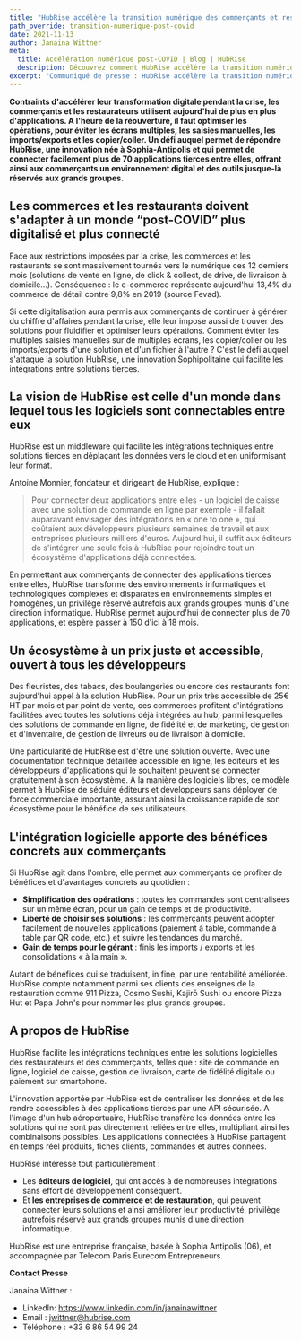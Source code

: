 ```yaml
---
title: "HubRise accélère la transition numérique des commerçants et restaurateurs post-COVID"
path_override: transition-numerique-post-covid
date: 2021-11-13
author: Janaina Wittner
meta:
  title: Accélération numérique post-COVID | Blog | HubRise
  description: Découvrez comment HubRise accélère la transition numérique pour les commerçants et les restaurateurs en ère post-COVID, en simplifiant l'intégration avec plus de 70 applications tierces.
excerpt: "Communiqué de presse : HubRise accélère la transition numérique pour les commerçants et les restaurateurs en ère post-COVID, en simplifiant l'intégration avec plus de 70 applications tierces."
---
```


**Contraints d'accélérer leur transformation digitale pendant la crise, les commerçants et les restaurateurs utilisent aujourd'hui de plus en plus d'applications. A l'heure de la réouverture, il faut optimiser les opérations, pour éviter les écrans multiples, les saisies manuelles, les imports/exports et les copier/coller. Un défi auquel permet de répondre HubRise, une innovation née à Sophia-Antipolis et qui permet de connecter facilement plus de 70 applications tierces entre elles, offrant ainsi aux commerçants un environnement digital et des outils jusque-là réservés aux grands groupes.**

## Les commerces et les restaurants doivent s'adapter à un monde “post-COVID” plus digitalisé et plus connecté

Face aux restrictions imposées par la crise, les commerces et les restaurants se sont massivement tournés vers le numérique ces 12 derniers mois (solutions de vente en ligne, de click & collect, de drive, de livraison à domicile…). Conséquence : le e-commerce représente aujourd'hui 13,4% du commerce de détail contre 9,8% en 2019 (source Fevad).

Si cette digitalisation aura permis aux commerçants de continuer à générer du chiffre d'affaires pendant la crise, elle leur impose aussi de trouver des solutions pour fluidifier et optimiser leurs opérations. Comment éviter les multiples saisies manuelles sur de multiples écrans, les copier/coller ou les imports/exports d'une solution et d'un fichier à l'autre ? C'est le défi auquel s'attaque la solution HubRise, une innovation Sophipolitaine qui facilite les intégrations entre solutions tierces.

## La vision de HubRise est celle d'un monde dans lequel tous les logiciels sont connectables entre eux

HubRise est un middleware qui facilite les intégrations techniques entre solutions tierces en déplaçant les données vers le cloud et en uniformisant leur format.

Antoine Monnier, fondateur et dirigeant de HubRise, explique :

> Pour connecter deux applications entre elles - un logiciel de caisse avec une solution de commande en ligne par exemple - il fallait auparavant envisager des intégrations en « one to one », qui coûtaient aux développeurs plusieurs semaines de travail et aux entreprises plusieurs milliers d'euros. Aujourd'hui, il suffit aux éditeurs de s'intégrer une seule fois à HubRise pour rejoindre tout un écosystème d'applications déjà connectées.

En permettant aux commerçants de connecter des applications tierces entre elles, HubRise transforme des environnements informatiques et technologiques complexes et disparates en environnements simples et homogènes, un privilège réservé autrefois aux grands groupes munis d'une direction informatique.
HubRise permet aujourd'hui de connecter plus de 70 applications, et espère passer à 150 d'ici à 18 mois.

## Un écosystème à un prix juste et accessible, ouvert à tous les développeurs

Des fleuristes, des tabacs, des boulangeries ou encore des restaurants font aujourd'hui appel à la solution HubRise. Pour un prix très accessible de 25€ HT par mois et par point de vente, ces commerces profitent d'intégrations facilitées avec toutes les solutions déjà intégrées au hub, parmi lesquelles des solutions de commande en ligne, de fidélité et de marketing, de gestion et d'inventaire, de gestion de livreurs ou de livraison à domicile.

Une particularité de HubRise est d'être une solution ouverte. Avec une documentation technique détaillée accessible en ligne, les éditeurs et les développeurs d'applications qui le souhaitent peuvent se connecter gratuitement à son écosystème. A la manière des logiciels libres, ce modèle permet à HubRise de séduire éditeurs et développeurs sans déployer de force commerciale importante, assurant ainsi la croissance rapide de son écosystème pour le bénéfice de ses utilisateurs.

## L'intégration logicielle apporte des bénéfices concrets aux commerçants

Si HubRise agit dans l'ombre, elle permet aux commerçants de profiter de bénéfices et d'avantages concrets au quotidien :

- **Simplification des opérations** : toutes les commandes sont centralisées sur un même écran, pour un gain de temps et de productivité.
- **Liberté de choisir ses solutions** : les commerçants peuvent adopter facilement de nouvelles applications (paiement à table, commande à table par QR code, etc.) et suivre les tendances du marché.
- **Gain de temps pour le gérant** : finis les imports / exports et les consolidations « à la main ».

Autant de bénéfices qui se traduisent, in fine, par une rentabilité améliorée. HubRise compte notamment parmi ses clients des enseignes de la restauration comme 911 Pizza, Cosmo Sushi, Kajirō Sushi ou encore Pizza Hut et Papa John's pour nommer les plus grands groupes.

## A propos de HubRise

HubRise facilite les intégrations techniques entre les solutions logicielles des restaurateurs et des commerçants, telles que : site de commande en ligne, logiciel de caisse, gestion de livraison, carte de fidélité digitale ou paiement sur smartphone.

L'innovation apportée par HubRise est de centraliser les données et de les rendre accessibles à des applications tierces par une API sécurisée. A l'image d'un hub aéroportuaire, HubRise transfère les données entre les solutions qui ne sont pas directement reliées entre elles, multipliant ainsi les combinaisons possibles. Les applications connectées à HubRise partagent en temps réel produits, fiches clients, commandes et autres données.

HubRise intéresse tout particulièrement :

- Les **éditeurs de logiciel**, qui ont accès à de nombreuses intégrations sans effort de développement conséquent.
- Et **les entreprises de commerce et de restauration**, qui peuvent connecter leurs solutions et ainsi améliorer leur productivité, privilège autrefois réservé aux grands groupes munis d'une direction informatique.

HubRise est une entreprise française, basée à Sophia Antipolis (06), et accompagnée par Telecom Paris Eurecom Entrepreneurs.

**Contact Presse**

Janaina Wittner :

- LinkedIn: https://www.linkedin.com/in/janainawittner
- Email : jwittner@hubrise.com
- Téléphone : +33 6 86 54 99 24
